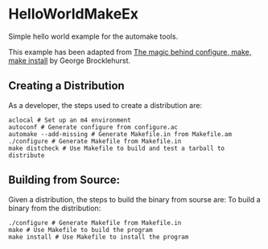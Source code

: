 # HelloWorldMakeEx

Simple hello world example for the automake tools.

This example has been adapted from [The magic behind configure, make, make install](https://thoughtbot.com/blog/the-magic-behind-configure-make-make-install) by George Brocklehurst.

## Creating a Distribution

As a developer, the steps used to create a distribution are:
```
aclocal # Set up an m4 environment
autoconf # Generate configure from configure.ac
automake --add-missing # Generate Makefile.in from Makefile.am
./configure # Generate Makefile from Makefile.in
make distcheck # Use Makefile to build and test a tarball to distribute
```

## Building from Source:

Given a distribution, the steps to build the binary from sourse are:
To build a binary from the distribution:
```
./configure # Generate Makefile from Makefile.in
make # Use Makefile to build the program
make install # Use Makefile to install the program
```

